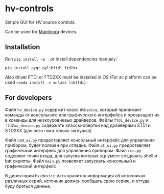 # hv-controls
Simple GUI for HV source controls.

Can be used for [Mantigora](http://mantigora.ru/highvolt_HV.htm) devices.
## Installation

Run `pip install -e .` or install dependencies manualy:
```
pip install pyqt pylibftdi ftd2xx
```
Also driver FTDI or FTD2XX must be installed in OS (For all platform can be used `conda install -c m-labs libftdi`).

## For developers

Файл `hv_device.py` содержит класс `HVDevice`, который принимает команды от консольного или графического интерфейса и превращает их в команды для низкоуровневых драйверов. Файлы `ftdi_device.py` и `ftd2xx_device.py` содержать классы-обертки над драйверами STDI и STD2XX (для него пока только заглушка).

Файл `cmd_ui.py` предоставляет консольный интерфейс для управления прибором, будет полезен при отладке.
Файл `qt_ui.py` предоставляет графический интерфейс для управления прибором.
Файл `run.py` содержит точки входа, для запуска которых `pip` умеет создавать shell и bat скрипты.
Файл `main.py` позволяет запускать консольный и графический интерфейс

В директории `hv/device_data` хранится информация об источниках различных серий, источник должен сообщать свою серию, и оттуда буду браться данные.
